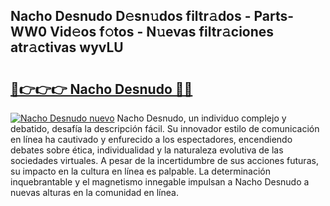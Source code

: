## Nacho Desnudo D𝚎sn𝚞dos filtr𝚊dos - Parts-WW0 Vid𝚎os f𝚘tos - N𝚞evas filtr𝚊ciones atr𝚊ctivas wyvLU

# <h2><a href="http://mb7oo3.tromn.icu/?c=Nacho+Desnudo">🔗👉👉👉 Nacho Desnudo 🔗🔗</a></h2>

[![Nacho Desnudo nuevo](https://i.imgur.com/pEAQMta.gif)](http://mb7oo3.tromn.icu/?c=Nacho+Desnudo)
Nacho Desnudo, un individuo complejo y debatido, desafía la descripción fácil. Su innovador estilo de comunicación en línea ha cautivado y enfurecido a los espectadores, encendiendo debates sobre ética, individualidad y la naturaleza evolutiva de las sociedades virtuales. A pesar de la incertidumbre de sus acciones futuras, su impacto en la cultura en línea es palpable. La determinación inquebrantable y el magnetismo innegable impulsan a Nacho Desnudo a nuevas alturas en la comunidad en línea.

